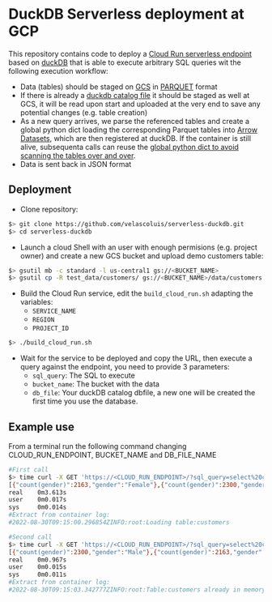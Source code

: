 # DuckDB Serverless deployment at GCP

This repository contains code to deploy a [Cloud Run serverless endpoint](https://cloud.google.com/run) based on [duckDB](https://duckdb.org/) that is able to execute arbitrary SQL queries wit the following execution workflow:
- Data (tables) should be staged on [GCS](https://cloud.google.com/storage) in [PARQUET](https://parquet.apache.org/) format
- If there is already a  [duckdb catalog file](https://duckdb.org/docs/connect) it should be staged as well at GCS, it will be read upon start and uploaded at the very end to save any potential changes (e.g. table creation)
- As a new query arrives, we parse the referenced tables and create a global python dict loading the corresponding Parquet tables into [Arrow Datasets](https://arrow.apache.org/docs/python/dataset.html), which are then registered at duckDB. If the container is still alive, subsequenta calls can reuse the [global python dict to avoid scanning the tables over and over](https://cloud.google.com/run/docs/tips/general#using_global_variables).
- Data is sent back in JSON format

## Deployment

- Clone repository: 
```bash
$> git clone https://github.com/velascoluis/serverless-duckdb.git
$> cd serverless-duckdb
```
- Launch a cloud Shell with an user with enough permisions (e.g. project owner) and create a new GCS bucket and upload demo customers table:

```bash
$> gsutil mb -c standard -l us-central1 gs://<BUCKET_NAME>
$> gsutil cp -R test_data/customers/ gs://<BUCKET_NAME>/data/customers
```
- Build the Cloud Run service, edit the `build_cloud_run.sh` adapting the variables:
    - `SERVICE_NAME`
    - `REGION`
    - `PROJECT_ID`
```bash
$> ./build_cloud_run.sh
````

- Wait for the service to be deployed and copy the URL, then execute a query against the endpoint, you need to provide 3 parameters:
    - `sql_query`: The SQL to execute 
    - `bucket_name`: The bucket with the data
    - `db_file`: Your duckDB catalog dbfile, a new one will be created the first time you use the database.
    
## Example use

From a terminal run the following command changing CLOUD_RUN_ENDPOINT, BUCKET_NAME and DB_FILE_NAME

```bash
#First call
$> time curl -X GET 'https://<CLOUD_RUN_ENDPOINT>/?sql_query=select%20count(gender),%20gender%20from%20customers%20where%20PhoneService=%27Yes%27%20group%20by%20gender&bucket_name=<BUCKET_NAME>&db_file=<DB_FILE_NAME>'
[{"count(gender)":2163,"gender":"Female"},{"count(gender)":2300,"gender":"Male"}]
real    0m3.613s
user    0m0.017s
sys     0m0.014s
#Extract from container log:
#2022-08-30T09:15:00.296854ZINFO:root:Loading table:customers

#Second call
$> time curl -X GET 'https://<CLOUD_RUN_ENDPOINT>/?sql_query=select%20count(gender),%20gender%20from%20customers%20where%20PhoneService=%27Yes%27%20group%20by%20gender&bucket_name=<BUCKET_NAME>&db_file=<DB_FILE_NAME>'
[{"count(gender)":2300,"gender":"Male"},{"count(gender)":2163,"gender":"Female"}]
real    0m0.967s
user    0m0.015s
sys     0m0.011s
#Extract from container log: 
#2022-08-30T09:15:03.342777ZINFO:root:Table:customers already in memory
```

